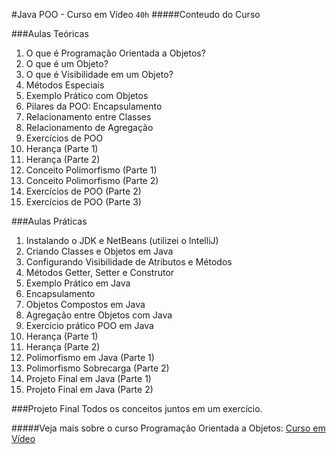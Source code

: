 #Java POO - Curso em Vídeo
`40h`
#####Conteudo do Curso

###Aulas Teóricas

1. O que é Programação Orientada a Objetos?
2. O que é um Objeto?
3. O que é Visibilidade em um Objeto?
4. Métodos Especiais
5. Exemplo Prático com Objetos
6. Pilares da POO: Encapsulamento
7. Relacionamento entre Classes
8. Relacionamento de Agregação
9. Exercícios de POO
10. Herança (Parte 1)
11. Herança (Parte 2)
12. Conceito Polimorfismo (Parte 1)
13. Conceito Polimorfismo (Parte 2)
14. Exercícios de POO (Parte 2)
15. Exercícios de POO (Parte 3)

###Aulas Práticas

1. Instalando o JDK e NetBeans (utilizei o IntelliJ)
2. Criando Classes e Objetos em Java
3. Configurando Visibilidade de Atributos e Métodos
4. Métodos Getter, Setter e Construtor
5. Exemplo Prático em Java
6. Encapsulamento
7. Objetos Compostos em Java
8. Agregação entre Objetos com Java
9. Exercício prático POO em Java
10. Herança (Parte 1)
11. Herança (Parte 2)
12. Polimorfismo em Java (Parte 1)
13. Polimorfismo Sobrecarga (Parte 2)
14. Projeto Final em Java (Parte 1)
15. Projeto Final em Java (Parte 2)

###Projeto Final
Todos os conceitos juntos em um exercício.

#####Veja mais sobre o curso Programação Orientada a Objetos: [Curso em Vídeo](https://www.cursoemvideo.com/course/java-poo/)
